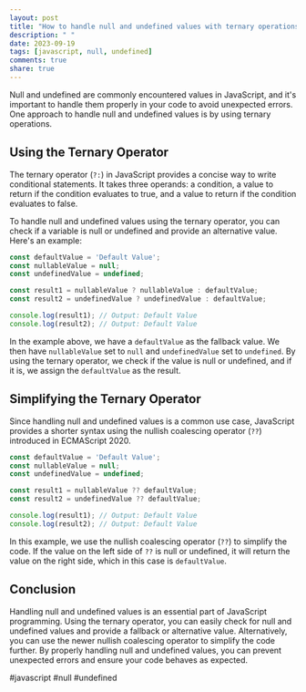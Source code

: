 ```yaml
---
layout: post
title: "How to handle null and undefined values with ternary operations in JavaScript"
description: " "
date: 2023-09-19
tags: [javascript, null, undefined]
comments: true
share: true
---
```


Null and undefined are commonly encountered values in JavaScript, and it's important to handle them properly in your code to avoid unexpected errors. One approach to handle null and undefined values is by using ternary operations.

## Using the Ternary Operator

The ternary operator (`?:`) in JavaScript provides a concise way to write conditional statements. It takes three operands: a condition, a value to return if the condition evaluates to true, and a value to return if the condition evaluates to false.

To handle null and undefined values using the ternary operator, you can check if a variable is null or undefined and provide an alternative value. Here's an example:

```javascript
const defaultValue = 'Default Value';
const nullableValue = null;
const undefinedValue = undefined;

const result1 = nullableValue ? nullableValue : defaultValue;
const result2 = undefinedValue ? undefinedValue : defaultValue;

console.log(result1); // Output: Default Value
console.log(result2); // Output: Default Value
```

In the example above, we have a `defaultValue` as the fallback value. We then have `nullableValue` set to `null` and `undefinedValue` set to `undefined`. By using the ternary operator, we check if the value is null or undefined, and if it is, we assign the `defaultValue` as the result.

## Simplifying the Ternary Operator

Since handling null and undefined values is a common use case, JavaScript provides a shorter syntax using the nullish coalescing operator (`??`) introduced in ECMAScript 2020.

```javascript
const defaultValue = 'Default Value';
const nullableValue = null;
const undefinedValue = undefined;

const result1 = nullableValue ?? defaultValue;
const result2 = undefinedValue ?? defaultValue;

console.log(result1); // Output: Default Value
console.log(result2); // Output: Default Value
```

In this example, we use the nullish coalescing operator (`??`) to simplify the code. If the value on the left side of `??` is null or undefined, it will return the value on the right side, which in this case is `defaultValue`.

## Conclusion

Handling null and undefined values is an essential part of JavaScript programming. Using the ternary operator, you can easily check for null and undefined values and provide a fallback or alternative value. Alternatively, you can use the newer nullish coalescing operator to simplify the code further. By properly handling null and undefined values, you can prevent unexpected errors and ensure your code behaves as expected.

#javascript #null #undefined